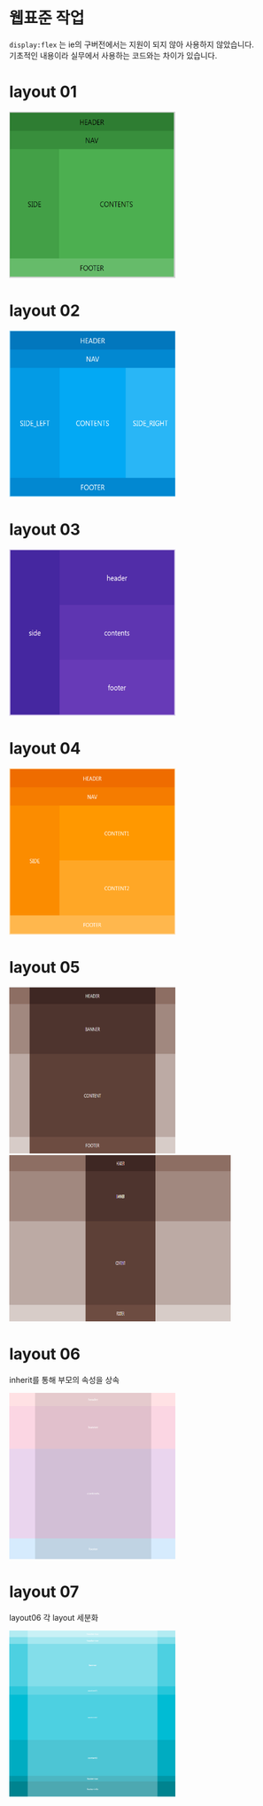 # 웹표준 작업

<code>display:flex</code> 는 ie의 구버전에서는 지원이 되지 않아 사용하지 않았습니다.  
기초적인 내용이라 실무에서 사용하는 코드와는 차이가 있습니다.

# layout 01

<img width="300px" height="300px" src='/img/01.PNG' />

# layout 02

<img width="300px" height="300px" src='/img/02.png' />

# layout 03

<img width="300px" height="300px" src='/img/03.png' />

# layout 04

<img width="300px" height="300px" src='/img/04.png' />

# layout 05

<img width="300px" height="300px" src='/img/05-1.png' />
<img width="400px" height="300px" src='/img/05-2.png' />

# layout 06

inherit를 통해 부모의 속성을 상속

<img width="300px" height="300px" src='/img/06.png' />

# layout 07

layout06 각 layout 세분화

<img width="300px" height="300px" src='/img/07.png' />

